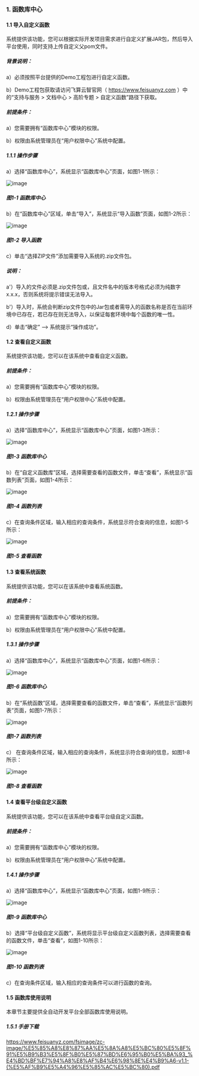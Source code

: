 ### 1. 函数库中心

#### 1.1 导入自定义函数

系统提供该功能，您可以根据实际开发项目需求进行自定义扩展JAR包，然后导入平台使用，同时支持上传自定义父pom文件。

##### 背景说明：

a）必须按照平台提供的Demo工程包进行自定义函数。

b）Demo工程包获取请访问飞算云智官网（ https://www.feisuanyz.com ）中的“支持与服务 > 文档中心 > 高阶专题 > 自定义函数”路径下获取。

##### 前提条件：

a）您需要拥有“函数库中心”模块的权限。

b）权限由系统管理员在“用户权限中心”系统中配置。

##### 1.1.1 操作步骤

a）选择“函数库中心”，系统显示“函数库中心”页面，如图1-1所示：

![image](https://user-images.githubusercontent.com/79617492/173035991-95e24ae3-3d51-4891-ae5a-cb31639c8c65.png)

##### 图1-1  函数库中心

b）在“函数库中心”区域，单击“导入”，系统显示“导入函数”页面，如图1-2所示：

![image](https://user-images.githubusercontent.com/79617492/173036031-47a8091e-cdac-4336-b500-dfcf619848ce.png)

##### 图1-2  导入函数

c）单击“选择ZIP文件”添加需要导入系统的.zip文件包。

##### 说明：

a'）导入的文件必须是.zip文件包或，且文件名中的版本号格式必须为纯数字x.x.x，否则系统将提示错误无法导入。

b'）导入时，系统会判断zip文件包中的Jar包或者需导入的函数名称是否在当前环境中已存在，若已存在则无法导入，以保证每套环境中每个函数的唯一性。

d）单击“确定” --> 系统提示“操作成功”。

#### 1.2 查看自定义函数

系统提供该功能，您可以在该系统中查看自定义函数。

##### 前提条件：

a）您需要拥有“函数库中心”模块的权限。

b）权限由系统管理员在“用户权限中心”系统中配置。

##### 1.2.1 操作步骤

a）选择“函数库中心”，系统显示“函数库中心”页面，如图1-3所示：

![image](https://user-images.githubusercontent.com/79617492/173036054-b9b765c3-f50b-4184-9c8b-d67ec447f344.png)

##### 图1-3  函数库中心

b）在“自定义函数库”区域，选择需要查看的函数文件，单击“查看”，系统显示“函数列表”页面，如图1-4所示：

![image](https://user-images.githubusercontent.com/79617492/173036084-d4d2f849-1a01-4ea5-a0cb-ab13ca627ef6.png)

##### 图1-4 函数列表

c）在查询条件区域，输入相应的查询条件，系统显示符合查询的信息，如图1-5所示：

![image](https://user-images.githubusercontent.com/79617492/173036122-ec2ef1db-46a5-4609-a513-a663400dd1e0.png)

##### 图1-5 查看函数

#### 1.3 查看系统函数

系统提供该功能，您可以在该系统中查看系统函数。

##### 前提条件：

a）您需要拥有“函数库中心”模块的权限。

b）权限由系统管理员在“用户权限中心”系统中配置。

##### 1.3.1 操作步骤

a）选择“函数库中心”，系统显示“函数库中心”页面，如图1-6所示：

![image](https://user-images.githubusercontent.com/79617492/173036163-7792a154-4472-4949-b9eb-022b0fa4d18d.png)

##### 图1-6 函数库中心

b）在“系统函数”区域，选择需要查看的函数文件，单击“查看”，系统显示“函数列表”页面，如图1-7所示：

![image](https://user-images.githubusercontent.com/79617492/173036205-3197d4c1-b49e-4092-91cb-cd332d7c6d6e.png)

##### 图1-7 函数列表

c） 在查询条件区域，输入相应的查询条件，系统显示符合查询的信息，如图1-8所示：

![image](https://user-images.githubusercontent.com/79617492/173036233-9720a45e-c4ab-4472-9326-5ffd0a2c6f68.png)

##### 图1-8 查看函数

#### 1.4 查看平台级自定义函数

系统提供该功能，您可以在该系统中查看平台级自定义函数。

##### 前提条件：

a）您需要拥有“函数库中心”模块的权限。

b）权限由系统管理员在“用户权限中心”系统中配置。

##### 1.4.1 操作步骤

a）选择“函数库中心”，系统显示“函数库中心”页面，如图1-9所示：

![image](https://user-images.githubusercontent.com/79617492/173036268-4c253530-c148-4f24-b333-d78a59a97ddb.png)

##### 图1-9 函数库中心

b）选择“平台级自定义函数”，系统将显示平台级自定义函数列表，选择需要查看的函数文件，单击“查看”，如图1-10所示：

![image](https://user-images.githubusercontent.com/79617492/173036307-529230da-4529-4341-998a-c4214bf86193.png)

##### 图1-10 函数列表

c）在查询条件区域，输入相应的查询条件可以进行函数的查询。

#### 1.5 函数库使用说明

本章节主要提供全自动开发平台全部函数库使用说明。

##### 1.5.1 手册下载

https://www.feisuanyz.com/fsimage/zc-image/%E5%85%A8%E8%87%AA%E5%8A%A8%E5%BC%80%E5%8F%91%E5%B9%B3%E5%8F%B0%E5%87%BD%E6%95%B0%E5%BA%93_%E4%BD%BF%E7%94%A8%E8%AF%B4%E6%98%8E%E4%B9%A6-v1.1-(%E5%AF%B9%E5%A4%96%E5%85%AC%E5%BC%80).pdf
